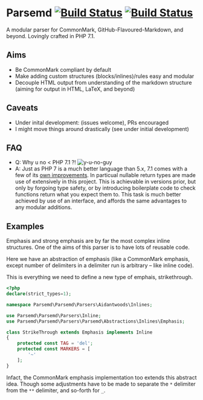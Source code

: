 # Parsemd [![Build Status](https://travis-ci.org/Parsemd/Parsemd.svg?branch=master)](https://travis-ci.org/Parsemd/Parsemd) [![Build Status](https://ci.appveyor.com/api/projects/status/github/parsemd/parsemd?branch=master&svg=true&retina=true)](https://ci.appveyor.com/project/aidantwoods/parsemd)
A modular parser for CommonMark, GitHub-Flavoured-Markdown, and beyond. Lovingly crafted in PHP 7.1.

## Aims
* Be CommonMark compliant by default
* Make adding custom structures (blocks/inlines)/rules easy and modular
* Decouple HTML output from understanding of the markdown structure (aiming for output in HTML, LaTeX, and beyond)

## Caveats
* Under inital development: (issues welcome), PRs encouraged
* I might move things around drastically (see under initial development)

## FAQ
- Q: Why u no < PHP 7.1 ?! ![y-u-no-guy](https://cloud.githubusercontent.com/assets/3288888/25992650/26c732d4-36ff-11e7-8f0d-a701c9858a94.jpg)
- A: Just as PHP 7 is a much better language than 5.x, 7.1 comes with a few of its [own improvements](http://php.net/manual/en/migration71.new-features.php). In particual nullable return types are made use of extensively in this project. This is achievable in versions prior, but only by forgoing type safety, or by introducing boilerplate code to check functions return what you expect them to. This task is much better achieved by use of an interface, and affords the same advantages to any modular additions.

## Examples
Emphasis and strong emphasis are by far the most complex inline structures.
One of the aims of this parser is to have lots of reusable code.

Here we have an abstraction of emphasis (like a CommonMark emphasis, except
number of delimiters in a delimiter run is arbitrary – like inline code).

This is everything we need to define a new type of emphais, strikethrough.
```php
<?php
declare(strict_types=1);

namespace Parsemd\Parsemd\Parsers\Aidantwoods\Inlines;

use Parsemd\Parsemd\Parsers\Inline;
use Parsemd\Parsemd\Parsers\Parsemd\Abstractions\Inlines\Emphasis;

class StrikeThrough extends Emphasis implements Inline
{
    protected const TAG = 'del';
    protected const MARKERS = [
        '~'
    ];
}
```

Infact, the CommonMark emphasis implementation too extends this abstract
idea. Though some adjustments have to be made to separate the `*` delimiter from
the `**` delimiter, and so-forth for `_`.